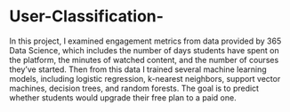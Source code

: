 # User-Classification-
In this project, I examined engagement metrics from data provided by 365 Data Science, which includes the number of days students have spent on the platform, the minutes of watched content, and the number of courses they’ve started. Then from this data I trained several machine learning models, including logistic regression, k-nearest neighbors, support vector machines, decision trees, and random forests. The goal is to predict whether students would upgrade their free plan to a paid one.
